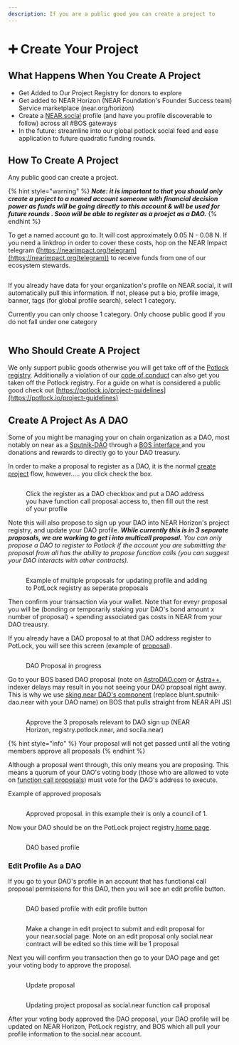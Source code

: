 ```yaml
---
description: If you are a public good you can create a project to
---
```


# ➕ Create Your Project

## What Happens When You Create A Project

* Get Added to Our Project Registry for donors to explore
* Get added to NEAR Horizon (NEAR Foundation's Founder Success team) Service marketplace (near.org/horizon)
* Create a [NEAR.social](https://near.social) profile (and have you profile discoverable to follow) across all #BOS gateways&#x20;
* In the future: streamline into our global potlock social feed and ease application to future quadratic funding rounds.&#x20;

## How To Create A Project

Any public good can create a project.



{% hint style="warning" %}
_**Note: it is important to that you should only create a project to a named account someone with financial decision power as funds will be going directly to this account & will be used for future rounds . Soon will be able to register as a proejct as a DAO.**_&#x20;
{% endhint %}

To get a named account go to. It will cost approximately 0.05 N - 0.08 N. If you need a linkdrop in order to cover these costs, hop on the NEAR Impact telegram ([https://nearimpact.org/telegram](https://nearimpact.org/telegram)) to receive funds from one of our ecosystem stewards.&#x20;

<figure><img src="../.gitbook/assets/Screenshot 2023-11-05 at 2.19.56 PM.png" alt=""><figcaption></figcaption></figure>

If you already have data for your organization's profile on NEAR.social, it will automatically pull this information. If not, please put a bio, profile image, banner, tags (for global profile search), select 1 category.&#x20;



Currently you can only choose 1 category. Only choose public good if you do not fall under one category

<figure><img src="../.gitbook/assets/Screenshot 2023-11-06 at 12.55.33 PM.png" alt=""><figcaption></figcaption></figure>

## Who Should Create A Project

We only support public goods otherwise you will get take off of the [Potlock registry](../contracts/registry-live.md). Additionally a violation of our [code of conduct](../general-information/code-of-conduct.md) can also get you taken off the Potlock registry. For a guide on what is considered a public good check out [https://potlock.io/project-guidelines](https://potlock.io/project-guidelines)



## Create A Project As A DAO

Some of you might be managing your on chain organization as a DAO, most notably on near as a [Sputnik-DAO](https://github.com/near-daos/sputnik-dao-contract) through a [BOS interface ](https://near.social/sking.near/widget/DAO.Page?daoId=build.sputnik-dao.near\&tab=proposals)and you donations and rewards to directly go to your DAO treasury.



In order to make a proposal to register as a DAO, it is the normal [create project](https://potlock.io/register) flow, however..... you click check the box.

<figure><img src="../.gitbook/assets/Screenshot 2023-12-10 at 12.44.02 AM.png" alt=""><figcaption><p>Click the register as a DAO checkbox and put a DAO address you have function call proposal access to, then fill out the rest of your profile</p></figcaption></figure>

Note this will also propose to sign up your DAO into NEAR Horizon's project registry, and update your DAO profile. _**While currently this is in 3 separate proposals, we are working to get i into multicall proposal.** You can only propose a DAO to register to Potlock if the account you are submitting the proposal from all has the ability to propose function calls (you can suggest your DAO interacts with other contracts)._





<figure><img src="../.gitbook/assets/Screenshot 2023-12-10 at 12.45.32 AM.png" alt=""><figcaption><p>Example of multiple proposals for updating profile and adding to PotLock registry as seperate proposals</p></figcaption></figure>

Then confirm your transaction via your wallet.  Note that for eveyr proposal you will be (bonding or temporarily staking your DAO's bond amount x number of proposal) + spending associated gas costs in NEAR from your DAO treausry.&#x20;

If you already have a DAO proposal to at that DAO address register to PotLock, you will see this screen (example of [proposal](https://near.org/sking.near/widget/DAO.Page?daoId=onboarddao.sputnik-dao.near\&tab=proposal\&proposalId=292)).

<figure><img src="../.gitbook/assets/Screenshot 2023-12-10 at 12.37.15 AM (1).png" alt=""><figcaption><p>DAO Proposal in progress</p></figcaption></figure>

Go to your BOS based DAO proposal (note on [AstroDAO.com](https://app.astrodao.com) or [Astra++](https://near.org/astraplusplus.ndctools.near/widget/home), indexer delays may result in you not seeing your DAO propsoal right away. This is why we use [sking.near DAO's component](https://near.social/sking.near/widget/DAO.Page?daoId=blunt.sputnik-dao.near\&tab=proposals) (replace blunt.sputnik-dao.near with your DAO name) on BOS that pulls straight from NEAR API JS)

<figure><img src="../.gitbook/assets/Screenshot 2023-12-10 at 12.49.09 AM.png" alt=""><figcaption><p>Approve the 3 proposals relevant to DAO sign up (NEAR Horizon, registry.potlock.near, and socila.near)</p></figcaption></figure>

{% hint style="info" %}
Your proposal will not get passed until all the voting members approve all proposals
{% endhint %}

Although a proposal went through, this only means you are proposing. This means a quorum of your DAO's voting body (those who are allowed to vote on [function call proposals](https://github.com/near-daos/sputnik-dao-contract#roles-and-permissions)) must vote for the DAO's address to execute.

Example of approved proposals



<figure><img src="../.gitbook/assets/Screenshot 2023-12-10 at 12.54.10 AM.png" alt=""><figcaption><p>Approved proposal. in this example their is only a council of 1. </p></figcaption></figure>

Now your DAO should be on the PotLock project registry[ home page](https://potlock.io/app).&#x20;

<figure><img src="../.gitbook/assets/Screenshot 2023-12-10 at 12.59.56 AM.png" alt=""><figcaption><p>DAO based profile</p></figcaption></figure>

### Edit Profile As a DAO

If you go to your DAO's profile in an account that has functional call proposal permissions for this DAO, then you will see an edit profile button.

<figure><img src="../.gitbook/assets/Screenshot 2023-12-10 at 1.01.04 AM.png" alt=""><figcaption><p>DAO based profile with edit profile button</p></figcaption></figure>



<figure><img src="../.gitbook/assets/Screenshot 2023-12-10 at 1.04.09 AM.png" alt=""><figcaption><p>Make a change in edit project to submit and edit proposal for your near.social page. Note on an edit proposal only social.near contract will be edited so this time will be 1 proposal</p></figcaption></figure>

Next you will confirm you transaction then go to your DAO page and get your voting body to approve the proposal.



<figure><img src="../.gitbook/assets/Screenshot 2023-12-10 at 1.06.07 AM.png" alt=""><figcaption><p>Update proposal</p></figcaption></figure>

<figure><img src="../.gitbook/assets/Screenshot 2023-12-10 at 1.07.35 AM.png" alt=""><figcaption><p>Updating project proposal as social.near function call proposal</p></figcaption></figure>

After your voting body approved the DAO proposal, your DAO profile will be updated on NEAR Horizon, PotLock registry, and BOS which all pull your profile information to the social.near account.&#x20;
